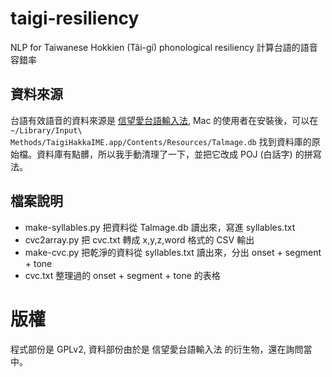 # taigi-resiliency
NLP for Taiwanese Hokkien (Tâi-gí) phonological resiliency 計算台語的語音容錯率

## 資料來源
台語有效語音的資料來源是 [信望愛台語輸入法](http://taigi.fhl.net/TaigiIME/), Mac 
的使用者在安裝後，可以在 `~/Library/Input\ Methods/TaigiHakkaIME.app/Contents/Resources/Talmage.db`
找到資料庫的原始檔。資料庫有點髒，所以我手動清理了一下，並把它改成 POJ (白話字) 的拼寫法。

## 檔案說明

- make-syllables.py 把資料從 Talmage.db 讀出來，寫進 syllables.txt
- cvc2array.py 把 cvc.txt 轉成 x,y,z,word 格式的 CSV 輸出
- make-cvc.py  把乾淨的資料從 syllables.txt 讀出來，分出 onset + segment + tone
- cvc.txt	整理過的 onset + segment + tone 的表格

# 版權
程式部份是 GPLv2, 資料部份由於是 信望愛台語輸入法 的衍生物，還在詢問當中。
